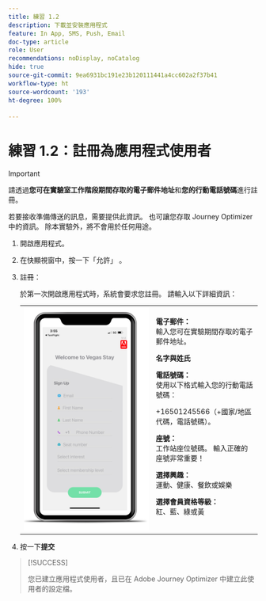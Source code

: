 ```yaml
---
title: 練習 1.2
description: 下載並安裝應用程式
feature: In App, SMS, Push, Email
doc-type: article
role: User
recommendations: noDisplay, noCatalog
hide: true
source-git-commit: 9ea6931bc191e23b120111441a4cc602a2f37b41
workflow-type: ht
source-wordcount: '193'
ht-degree: 100%

---
```



# 練習 1.2：註冊為應用程式使用者

>[!IMPORTANT]
>請透過&#x200B;**您可在實驗室工作階段期間存取的電子郵件地址**&#x200B;和&#x200B;**您的行動電話號碼**&#x200B;進行註冊。
>
> 若要接收準備傳送的訊息，需要提供此資訊。 也可讓您存取 Journey Optimizer 中的資訊。 除本實驗外，將不會用於任何用途。

1. 開啟應用程式。
1. 在快顯視窗中，按一下「允許」 。
1. 註冊：

   於第一次開啟應用程式時，系統會要求您註冊。 請輸入以下詳細資訊：

   <table>
    <tr>
    <td>
    <div>
    <img alt="應用程式註冊" src="../assets/1-2.png"/> 
    </div>
    </td>
    <td>
    <strong>電子郵件： </strong><br>輸入您可在實驗期間存取的電子郵件地址。
    </p><p>
    <strong>名字與姓氏</strong>
    </p><p>
    <strong>電話號碼：</strong><br>使用以下格式輸入您的行動電話號碼： 
    <p>+16501245566（+國家/地區代碼，電話號碼）。
    </p><p>
    <strong>座號：</strong><br>工作站座位號碼。 輸入正確的座號非常重要！
    </p><p>
    <strong>選擇興趣： </strong></br>運動、健康、餐飲或娛樂
    </p><p>
    <strong>選擇會員資格等級： </strong></br>紅、藍、綠或黃</p>
    </td>
    </tr>
    </table>

1. 按一下&#x200B;**提交**

>[!SUCCESS]
>
>您已建立應用程式使用者，且已在 Adobe Journey Optimizer 中建立此使用者的設定檔。
